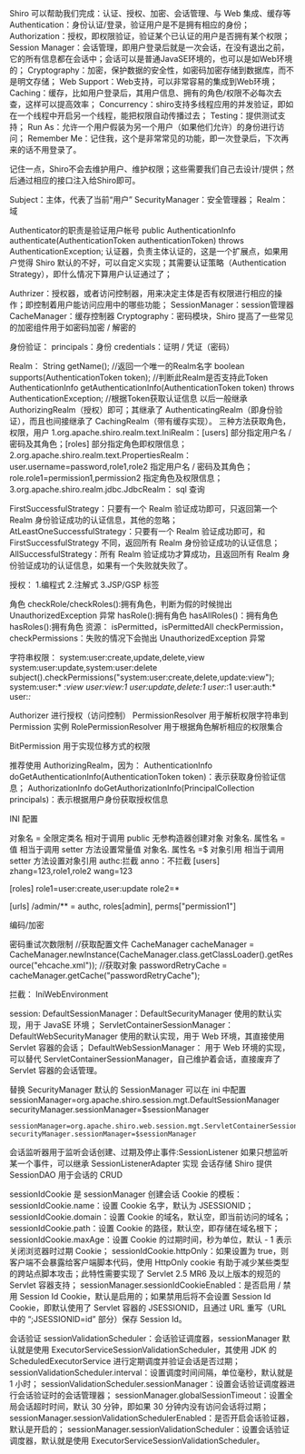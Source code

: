﻿Shiro 可以帮助我们完成：认证、授权、加密、会话管理、与 Web 集成、缓存等
Authentication：身份认证/登录，验证用户是不是拥有相应的身份；
Authorization：授权，即权限验证，验证某个已认证的用户是否拥有某个权限；
Session Manager：会话管理，即用户登录后就是一次会话，在没有退出之前，它的所有信息都在会话中；会话可以是普通JavaSE环境的，也可以是如Web环境的；
Cryptography：加密，保护数据的安全性，如密码加密存储到数据库，而不是明文存储；
Web Support：Web支持，可以非常容易的集成到Web环境；
Caching：缓存，比如用户登录后，其用户信息、拥有的角色/权限不必每次去查，这样可以提高效率；
Concurrency：shiro支持多线程应用的并发验证，即如在一个线程中开启另一个线程，能把权限自动传播过去；
Testing：提供测试支持；
Run As：允许一个用户假装为另一个用户（如果他们允许）的身份进行访问；
Remember Me：记住我，这个是非常常见的功能，即一次登录后，下次再来的话不用登录了。

记住一点，Shiro不会去维护用户、维护权限；这些需要我们自己去设计/提供；然后通过相应的接口注入给Shiro即可。

Subject：主体，代表了当前“用户” 
SecurityManager：安全管理器； 
Realm：域

Authenticator的职责是验证用户帐号
public AuthenticationInfo authenticate(AuthenticationToken authenticationToken) throws AuthenticationException;
认证器，负责主体认证的，这是一个扩展点，如果用户觉得 Shiro 默认的不好，可以自定义实现；其需要认证策略（Authentication Strategy），即什么情况下算用户认证通过了；

Authrizer：授权器，或者访问控制器，用来决定主体是否有权限进行相应的操作；即控制着用户能访问应用中的哪些功能；
SessionManager：session管理器
CacheManager：缓存控制器
Cryptography：密码模块，Shiro 提高了一些常见的加密组件用于如密码加密 / 解密的

身份验证：
principals：身份
credentials：证明 / 凭证（密码）

Realm：
String getName(); //返回一个唯一的Realm名字
boolean supports(AuthenticationToken token); //判断此Realm是否支持此Token
AuthenticationInfo getAuthenticationInfo(AuthenticationToken token)
 throws AuthenticationException;  //根据Token获取认证信息
以后一般继承 AuthorizingRealm（授权）即可；其继承了 AuthenticatingRealm（即身份验证），而且也间接继承了 CachingRealm（带有缓存实现）。
三种方法获取角色，权限，用户
1.org.apache.shiro.realm.text.IniRealm：[users] 部分指定用户名 / 密码及其角色；[roles] 部分指定角色即权限信息；
2.org.apache.shiro.realm.text.PropertiesRealm：user.username=password,role1,role2 指定用户名 / 密码及其角色；role.role1=permission1,permission2 指定角色及权限信息；
3.org.apache.shiro.realm.jdbc.JdbcRealm： sql 查询

FirstSuccessfulStrategy：只要有一个 Realm 验证成功即可，只返回第一个 Realm 身份验证成功的认证信息，其他的忽略；
AtLeastOneSuccessfulStrategy：只要有一个 Realm 验证成功即可，和 FirstSuccessfulStrategy 不同，返回所有 Realm 身份验证成功的认证信息；
AllSuccessfulStrategy：所有 Realm 验证成功才算成功，且返回所有 Realm 身份验证成功的认证信息，如果有一个失败就失败了。

授权：
1.编程式  2.注解式  3.JSP/GSP 标签

角色
checkRole/checkRoles():拥有角色，判断为假的时候抛出UnauthorizedException 异常
hasRole():拥有角色
hasAllRoles()：拥有角色
hasRoles():拥有角色
资源：
isPermitted，isPermittedAll
checkPermission，checkPermissions：失败的情况下会抛出 UnauthorizedException 异常

字符串权限：
system:user:create,update,delete,view
system:user:update,system:user:delete
subject().checkPermissions("system:user:create,delete,update:view");
system:user:*
*:view
user:view:1
user:update,delete:1
user:*:1
user:auth:*
user:*:*

Authorizer 进行授权（访问控制）
PermissionResolver 用于解析权限字符串到 Permission 实例
RolePermissionResolver 用于根据角色解析相应的权限集合

BitPermission 用于实现位移方式的权限



推荐使用 AuthorizingRealm，因为： 
AuthenticationInfo doGetAuthenticationInfo(AuthenticationToken token)：表示获取身份验证信息；
AuthorizationInfo doGetAuthorizationInfo(PrincipalCollection principals)：表示根据用户身份获取授权信息


INI 配置

对象名 = 全限定类名 相对于调用 public 无参构造器创建对象
对象名. 属性名 = 值 相当于调用 setter 方法设置常量值
对象名. 属性名 =$ 对象引用 相当于调用 setter 方法设置对象引用
authc:拦截
anno：不拦截
[users]
zhang=123,role1,role2
wang=123&nbsp; 

[roles]
role1=user:create,user:update
role2=*&nbsp;

[urls]
/admin/** = authc, roles[admin], perms["permission1"]

编码/加密


密码重试次数限制
  //获取配置文件
  CacheManager cacheManager = CacheManager.newInstance(CacheManager.class.getClassLoader().getResource("ehcache.xml"));
  //获取对象
  passwordRetryCache = cacheManager.getCache("passwordRetryCache");


拦截：
IniWebEnvironment


session:
DefaultSessionManager：DefaultSecurityManager 使用的默认实现，用于 JavaSE 环境；
ServletContainerSessionManager：DefaultWebSecurityManager 	使用的默认实现，用于 Web 环境，其直接使用 Servlet 容器的会话；
DefaultWebSessionManager：	用于 Web 环境的实现，可以替代 ServletContainerSessionManager，自己维护着会话，直接废弃了 Servlet 容器的会话管理。

替换 SecurityManager 默认的 SessionManager 可以在 ini 中配置
	sessionManager=org.apache.shiro.session.mgt.DefaultSessionManager
	securityManager.sessionManager=$sessionManager&nbsp;

	sessionManager=org.apache.shiro.web.session.mgt.ServletContainerSessionManager
	securityManager.sessionManager=$sessionManager

会话监听器用于监听会话创建、过期及停止事件:SessionListener
如果只想监听某一个事件，可以继承 SessionListenerAdapter 实现
会话存储
Shiro 提供 SessionDAO 用于会话的 CRUD

sessionIdCookie 是 sessionManager 创建会话 Cookie 的模板：
sessionIdCookie.name：设置 Cookie 名字，默认为 JSESSIONID；
sessionIdCookie.domain：设置 Cookie 的域名，默认空，即当前访问的域名；
sessionIdCookie.path：设置 Cookie 的路径，默认空，即存储在域名根下；
sessionIdCookie.maxAge：设置 Cookie 的过期时间，秒为单位，默认 - 1 表示关闭浏览器时过期 Cookie；
sessionIdCookie.httpOnly：如果设置为 true，则客户端不会暴露给客户端脚本代码，使用 HttpOnly cookie 有助于减少某些类型的跨站点脚本攻击；此特性需要实现了 Servlet 2.5 MR6 及以上版本的规范的 Servlet 容器支持；
sessionManager.sessionIdCookieEnabled：是否启用 / 禁用 Session Id Cookie，默认是启用的；如果禁用后将不会设置 Session Id Cookie，即默认使用了 Servlet 容器的 JSESSIONID，且通过 URL 重写（URL 中的 “;JSESSIONID=id” 部分）保存 Session Id。


会话验证
sessionValidationScheduler：会话验证调度器，sessionManager 默认就是使用 ExecutorServiceSessionValidationScheduler，其使用 JDK 的 ScheduledExecutorService 进行定期调度并验证会话是否过期；
sessionValidationScheduler.interval：设置调度时间间隔，单位毫秒，默认就是 1 小时；
sessionValidationScheduler.sessionManager：设置会话验证调度器进行会话验证时的会话管理器；
sessionManager.globalSessionTimeout：设置全局会话超时时间，默认 30 分钟，即如果 30 分钟内没有访问会话将过期；
sessionManager.sessionValidationSchedulerEnabled：是否开启会话验证器，默认是开启的；
sessionManager.sessionValidationScheduler：设置会话验证调度器，默认就是使用 ExecutorServiceSessionValidationScheduler。